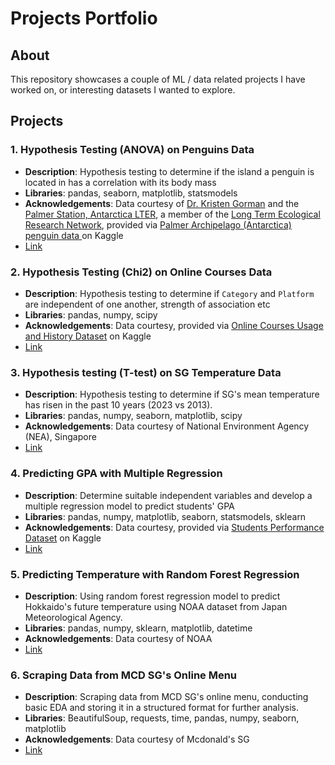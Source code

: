 # Projects Portfolio

## About

This repository showcases a couple of ML / data related projects I have worked on, or interesting datasets I wanted to explore.

## Projects


### 1. Hypothesis Testing (ANOVA) on Penguins Data

- **Description**: Hypothesis testing to determine if the island a penguin is located in has a correlation with its body mass
- **Libraries**: pandas, seaborn, matplotlib, statsmodels
- **Acknowledgements**: Data courtesy of [Dr. Kristen Gorman](https://www.uaf.edu/cfos/people/faculty/detail/kristen-gorman.php) and the [Palmer Station, Antarctica LTER](https://lternet.edu/site/palmer-antarctica-lter/), a member of the [Long Term Ecological Research Network](https://lternet.edu/), provided via [Palmer Archipelago (Antarctica) penguin data ](https://www.kaggle.com/datasets/parulpandey/palmer-archipelago-antarctica-penguin-data) on Kaggle
- [Link](python/hypothesis_testing/anova/penguins/penguins_anova.ipynb)

### 2. Hypothesis Testing (Chi2) on Online Courses Data

- **Description**: Hypothesis testing to determine if `Category` and `Platform` are independent of one another, strength of association etc
- **Libraries**: pandas, numpy, scipy
- **Acknowledgements**: Data courtesy, provided via [Online Courses Usage and History Dataset](https://www.kaggle.com/datasets/mitul1999/online-courses-usage-and-history-dataset) on Kaggle
- [Link](python/hypothesis_testing/chi2/online_courses/online_courses_chi2.ipynb)

### 3. Hypothesis testing (T-test) on SG Temperature Data

- **Description**: Hypothesis testing to determine if SG's mean temperature has risen in the past 10 years (2023 vs 2013).
- **Libraries**: pandas, numpy, seaborn, matplotlib, scipy
- **Acknowledgements**: Data courtesy of National Environment Agency (NEA), Singapore
- [Link](python/hypothesis_testing/ttest/sg_temp/sg_temp_ttest.ipynb)

### 4. Predicting GPA with Multiple Regression

- **Description**: Determine suitable independent variables and develop a multiple regression model to predict students' GPA
- **Libraries**: pandas, numpy, matplotlib, seaborn, statsmodels, sklearn
- **Acknowledgements**: Data courtesy, provided via [Students Performance Dataset](https://www.kaggle.com/datasets/rabieelkharoua/students-performance-dataset/discussion/513482) on Kaggle
- [Link](python/machine_learning/linear_regression/gpa_pred/gpa_pred_linreg.ipynb)

### 5. Predicting Temperature with Random Forest Regression

- **Description**: Using random forest regression model to predict Hokkaido's future temperature using NOAA dataset from Japan Meteorological Agency.
- **Libraries**: pandas, numpy, sklearn, matplotlib, datetime
- **Acknowledgements**: Data courtesy of NOAA
- [Link](python/machine_learning/randomforest_regression/temp_pred/hokkaido_rfreg.ipynb)

### 6. Scraping Data from MCD SG's Online Menu

- **Description**: Scraping data from MCD SG's online menu, conducting basic EDA and storing it in a structured format for further analysis.
- **Libraries**: BeautifulSoup, requests, time, pandas, numpy, seaborn, matplotlib
- **Acknowledgements**: Data courtesy of Mcdonald's SG
- [Link](python/web_scraping/mcd/mcd_menu.ipynb)

